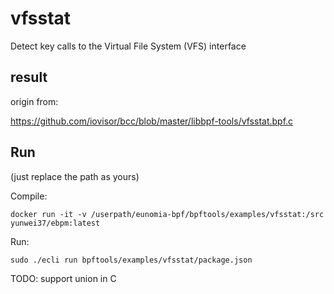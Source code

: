 # vfsstat

Detect key calls to the Virtual File System (VFS) interface

## result

origin from:

https://github.com/iovisor/bcc/blob/master/libbpf-tools/vfsstat.bpf.c

## Run

(just replace the path as yours)

Compile:

```shell
docker run -it -v /userpath/eunomia-bpf/bpftools/examples/vfsstat:/src yunwei37/ebpm:latest
```

Run:

```shell
sudo ./ecli run bpftools/examples/vfsstat/package.json
```

TODO: support union in C
